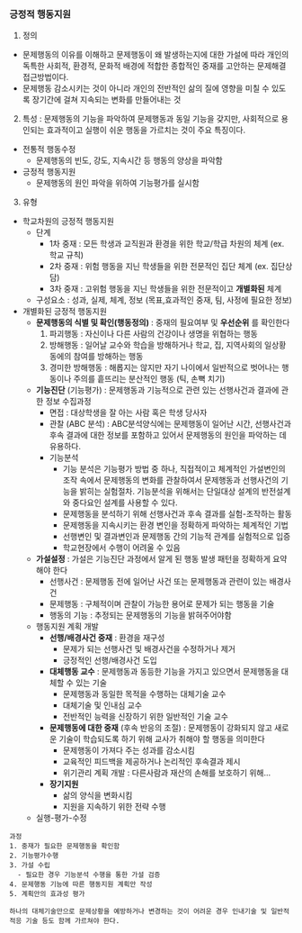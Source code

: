 ### 긍정적 행동지원

1. 정의
  - 문제행동의 이유를 이해하고 문제행동이 왜 발생하는지에 대한 가설에 따라 개인의 독특한 사회적, 환경적, 문화적 배경에 적합한 종합적인 중재를 고안하는 문제해결 접근방법이다.
  - 문제행동 감소시키는 것이 아니라 개인의 전반적인 삶의 질에 영향을 미칠 수 있도록 장기간에 걸쳐 지속되는 변화를 만들어내는 것
2. 특성 : 문제행동의 기능을 파악하여 문제행동과 동일 기능을 갖지만, 사회적으로 용인되는 효과적이고 실행이 쉬운 행동을 가르치는 것이 주요 특징이다.
  - 전통적 행동수정
    - 문제행동의 빈도, 강도, 지속시간 등 행동의 양상을 파악함
  - 긍정적 행동지원
    - 문제행동의 원인 파악을 위하여 기능평가를 실시함

3. 유형
  - 학교차원의 긍정적 행동지원
    - 단계
      - 1차 중재 : 모든 학생과 교직원과 환경을 위한 학교/학급 차원의 체계 (ex. 학교 규칙)
      - 2차 중재 : 위험 행동을 지닌 학생들을 위한 전문적인 집단 체계 (ex. 집단상담)
      - 3차 중재 : 고위험 행동을 지닌 학생들을 위한 전문적이고 **개별화된** 체계
    - 구성요소 : 성과, 실제, 체계, 정보 (목표,효과적인 중재, 팀, 사정에 필요한 정보)
  - 개별화된 긍정적 행동지원
    - **문제행동의 식별 및 확인(행동정의)** : 중재의 필요여부 및 **우선순위** 를 확인한다
      1. 파괴행동 : 자신이나 다른 사람의 건강이나 생명을 위협하는 행동
      2. 방해행동 : 일어날 교수와 학습을 방해하거나 학교, 집, 지역사회의 일상황동에의 참여를 방해하는 행동
      3. 경미한 방해행동 : 해롭지는 않지만 자기 나이에서 일반적으로 벗어나는 행동이나 주의를 흩뜨리는 분산적인 행동 (틱, 손뼉 치기)
    - **기능진단** (기능평가) : 문제행동과 기능적으로 관련 있는 선행사건과 결과에 관한 정보 수집과정
      - 면접 : 대상학생을 잘 아는 사람 혹은 학생 당사자
      - 관찰 (ABC 분석) : ABC분석양식에는 문제행동이 일어난 시간, 선행사건과 후속 결과에 대한 정보를 포함하고 있어서 문제행동의 원인을 파악하는 데 유용하다.
      - 기능분석
        - 기능 분석은 기능평가 방법 중 하나, 직접적이고 체계적인 가설변인의 조작 속에서 문제행동의 변화를 관찰하여서 문제행동과 선행사건의 기능을 밝히는 실험절차. 기능분석을 위해서는 단일대상 설계의 반전설계와 중다요인 설계를 사용할 수 있다.
        - 문제행동을 분석하기 위해 선행사건과 후속 결과를 실험-조작하는 활동
        - 문제행동을 지속시키는 환경 변인을 정확하게 파악하는 체계적인 기법
        - 선행변인 및 결과변인과 문제행동 간의 기능적 관계를 실험적으로 입증
        - 학교현장에서 수행이 어려울 수 있음
    - **가설설정** : 가설은 기능진단 과정에서 알게 된 행동 발생 패턴을 정확하게 요약해야 한다
      - 선행사건 : 문제행동 전에 일어난 사건 또는 문제행동과 관련이 있는 배경사건
      - 문제행동 : 구체적이며 관찰이 가능한 용어로 문제가 되는 행동을 기술
      - 행동의 기능 : 추정되는 문제행동의 기능을 밝혀주어야함
    - 행동지원 계획 개발
      - **선행/배경사건 중재** : 환경을 재구성
        - 문제가 되는 선행사건 및 배경사건을 수정하거나 제거
        - 긍정적인 선행/배경사건 도입
      - **대체행동 교수** : 문제행동과 동등한 기능을 가지고 있으면서 문제행동을 대체할 수 있는 기술
        - 문제행동과 동일한 목적을 수행하는 대체기술 교수
        - 대체기술 및 인내심 교수
        - 전반적인 능력을 신장하기 위한 일반적인 기술 교수
      - **문제행동에 대한 중재** (후속 반응의 조절) : 문제행동이 강화되지 않고 새로운 기술이 학습되도록 하기 위해 교사가 취해야 할 행동을 의미한다
        - 문제행동이 가져다 주는 성과를 감소시킴
        - 교육적인 피드백을 제공하거나 논리적인 후속결과 제시
        - 위기관리 계획 개발 : 다른사람과 재산의 손해를 보호하기 위해...
      - **장기지원**
        - 삶의 양식을 변화시킴
        - 지원을 지속하기 위한 전략 수행
    - 실행-평가-수정

```
과정
1. 중재가 필요한 문제행동을 확인함
2. 기능평가수행
3. 가설 수립
  - 필요한 경우 기능분석 수행을 통한 가설 검증
4. 문제행동 기능에 따른 행동지원 계획안 작성
5. 계획안의 효과성 평가

하나의 대체기술만으로 문제상황을 예방하거나 변경하는 것이 어려운 경우 인내기술 및 일반적 적응 기술 등도 함께 가르쳐야 한다.
```
